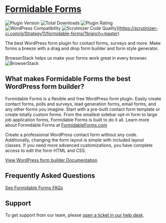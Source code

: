 # [Formidable Forms](https://formidableforms.com) #

![Plugin Version](https://img.shields.io/wordpress/plugin/v/formidable.svg?maxAge=2592000) ![Total Downloads](https://img.shields.io/wordpress/plugin/dt/formidable.svg?maxAge=2592000) ![Plugin Rating](https://img.shields.io/wordpress/plugin/r/formidable.svg?maxAge=2592000) ![WordPress Compatibility](https://img.shields.io/wordpress/v/formidable.svg?maxAge=2592000) ![Scrutinizer Code Quality](https://scrutinizer-ci.com/g/Strategy11/formidable-forms/badges/quality-score.png?b=master)](https://scrutinizer-ci.com/g/Strategy11/formidable-forms/?branch=master)

The best WordPress form plugin for contact forms, surveys and more. Make forms a breeze with a drag and drop form builder and form style generator.

BrowserStack helps us make your forms work great in every browser.
![BrowserStack](https://d98b8t1nnulk5.cloudfront.net/production/images/layout/logo-header.png)

## What makes Formidable Forms the best WordPress form builder?
Formidable Forms is a flexible and free WordPress form plugin. Easily create contact forms, polls and surveys, lead generation forms, email forms, and any other forms you imagine. Start with a pre-built contact form template or create totally custom forms. From the smallest sidebar opt-in form to large job application forms, Formidable Forms is built to do it all. Learn more about Formidable Forms at [FormidableForms.com](https://formidableforms.com/ "FormidableForms.com")

Create a professional WordPress contact form without any code. Additionally, changing the form layout is simple with included layout classes. If you need more advanced customizations, you have complete access to edit the form HTML and CSS.

[View WordPress form builder Documentation](https://formidableforms.com/knowledgebase/ "View WordPress form builder Documentation")

## Frequently Asked Questions
[See Formidable Forms FAQs](https://formidableforms.com/formidable-faqs/ "See Formidable Forms FAQs")

## Support
To get support from our team, please [open a ticket in our help desk](https://formidableforms.com/new-topic/ "open a ticket in our help desk").
